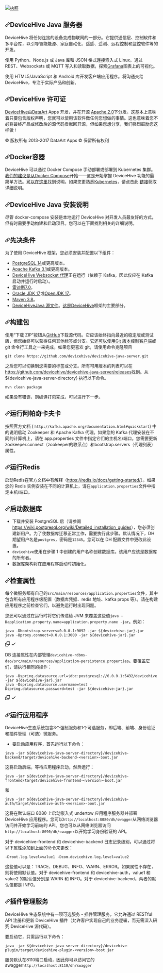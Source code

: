 <div class="Box-sc-g0xbh4-0 bJMeLZ js-snippet-clipboard-copy-unpositioned" data-hpc="true"><article class="markdown-body entry-content container-lg" itemprop="text"><p dir="auto"><a href="/devicehive/devicehive-java-server/blob/master/LICENSE"><img src="https://camo.githubusercontent.com/47d7332518ef7b0267395af541cbcab9ce3fd4d37bcfb1cec10755d691aecf58/68747470733a2f2f696d672e736869656c64732e696f2f62616467652f4c6963656e73652d417061636865253230322e302d626c75652e7376673f7374796c653d666c61742d737175617265" alt="执照" data-canonical-src="https://img.shields.io/badge/License-Apache%202.0-blue.svg?style=flat-square" style="max-width: 100%;"></a></p>
<h1 tabindex="-1" dir="auto"><a id="user-content-devicehive-java-server" class="anchor" aria-hidden="true" tabindex="-1" href="#devicehive-java-server"><svg class="octicon octicon-link" viewBox="0 0 16 16" version="1.1" width="16" height="16" aria-hidden="true"><path d="m7.775 3.275 1.25-1.25a3.5 3.5 0 1 1 4.95 4.95l-2.5 2.5a3.5 3.5 0 0 1-4.95 0 .751.751 0 0 1 .018-1.042.751.751 0 0 1 1.042-.018 1.998 1.998 0 0 0 2.83 0l2.5-2.5a2.002 2.002 0 0 0-2.83-2.83l-1.25 1.25a.751.751 0 0 1-1.042-.018.751.751 0 0 1-.018-1.042Zm-4.69 9.64a1.998 1.998 0 0 0 2.83 0l1.25-1.25a.751.751 0 0 1 1.042.018.751.751 0 0 1 .018 1.042l-1.25 1.25a3.5 3.5 0 1 1-4.95-4.95l2.5-2.5a3.5 3.5 0 0 1 4.95 0 .751.751 0 0 1-.018 1.042.751.751 0 0 1-1.042.018 1.998 1.998 0 0 0-2.83 0l-2.5 2.5a1.998 1.998 0 0 0 0 2.83Z"></path></svg></a><font style="vertical-align: inherit;"><font style="vertical-align: inherit;">DeviceHive Java 服务器</font></font></h1>
<p dir="auto"><font style="vertical-align: inherit;"><font style="vertical-align: inherit;">DeviceHive 将任何连接的设备变成物联网的一部分。</font><font style="vertical-align: inherit;">它提供通信层、控制软件和多平台库，以引导智能能源、家庭自动化、遥感、遥测、远程控制和监控软件等的开发。</font></font></p>
<p dir="auto"><font style="vertical-align: inherit;"><font style="vertical-align: inherit;">使用 Python、Node.js 或 Java 库和 JSON 格式连接嵌入式 Linux。</font><font style="vertical-align: inherit;">通过 REST、Websockets 或 MQTT 写入和读取数据，探索</font></font><a href="https://grafana.com/plugins/devicehive-devicehive-datasource/installation" rel="nofollow"><font style="vertical-align: inherit;"><font style="vertical-align: inherit;">Grafana</font></font></a><font style="vertical-align: inherit;"><font style="vertical-align: inherit;">图表上的可视化。</font></font></p>
<p dir="auto"><font style="vertical-align: inherit;"><font style="vertical-align: inherit;">使用 HTML5/JavaScript 和 Android 库开发客户端应用程序。</font><font style="vertical-align: inherit;">将沟通交给 DeviceHive，专注于实际产品和创新。</font></font></p>
<h2 tabindex="-1" dir="auto"><a id="user-content-devicehive-license" class="anchor" aria-hidden="true" tabindex="-1" href="#devicehive-license"><svg class="octicon octicon-link" viewBox="0 0 16 16" version="1.1" width="16" height="16" aria-hidden="true"><path d="m7.775 3.275 1.25-1.25a3.5 3.5 0 1 1 4.95 4.95l-2.5 2.5a3.5 3.5 0 0 1-4.95 0 .751.751 0 0 1 .018-1.042.751.751 0 0 1 1.042-.018 1.998 1.998 0 0 0 2.83 0l2.5-2.5a2.002 2.002 0 0 0-2.83-2.83l-1.25 1.25a.751.751 0 0 1-1.042-.018.751.751 0 0 1-.018-1.042Zm-4.69 9.64a1.998 1.998 0 0 0 2.83 0l1.25-1.25a.751.751 0 0 1 1.042.018.751.751 0 0 1 .018 1.042l-1.25 1.25a3.5 3.5 0 1 1-4.95-4.95l2.5-2.5a3.5 3.5 0 0 1 4.95 0 .751.751 0 0 1-.018 1.042.751.751 0 0 1-1.042.018 1.998 1.998 0 0 0-2.83 0l-2.5 2.5a1.998 1.998 0 0 0 0 2.83Z"></path></svg></a><font style="vertical-align: inherit;"><font style="vertical-align: inherit;">DeviceHive 许可证</font></font></h2>
<p dir="auto"><a href="http://devicehive.com" title="DeviceHive框架" rel="nofollow"><font style="vertical-align: inherit;"><font style="vertical-align: inherit;">DeviceHive</font></font></a><font style="vertical-align: inherit;"><font style="vertical-align: inherit;">由</font></font><a href="http://dataart.com" title="数据艺术" rel="nofollow"><font style="vertical-align: inherit;"><font style="vertical-align: inherit;">DataArt</font></font></a><font style="vertical-align: inherit;"><font style="vertical-align: inherit;"> Apps 开发，并在开源
</font></font><a href="https://en.wikipedia.org/wiki/Apache_License" rel="nofollow"><font style="vertical-align: inherit;"><font style="vertical-align: inherit;">Apache 2.0</font></font></a><font style="vertical-align: inherit;"><font style="vertical-align: inherit;">下分发。</font><font style="vertical-align: inherit;">这基本上意味着只要包含版权声明，您就可以使用该软件做任何您想做的事情。</font><font style="vertical-align: inherit;">这也意味着您不必将最终产品或修改后的源代码贡献回开源，但如果您想分享，我们强烈鼓励您这样做！</font></font></p>
<p dir="auto"><font style="vertical-align: inherit;"><font style="vertical-align: inherit;">© 版权所有 2013-2017 DataArt Apps © 保留所有权利</font></font></p>
<h1 tabindex="-1" dir="auto"><a id="user-content-docker-container" class="anchor" aria-hidden="true" tabindex="-1" href="#docker-container"><svg class="octicon octicon-link" viewBox="0 0 16 16" version="1.1" width="16" height="16" aria-hidden="true"><path d="m7.775 3.275 1.25-1.25a3.5 3.5 0 1 1 4.95 4.95l-2.5 2.5a3.5 3.5 0 0 1-4.95 0 .751.751 0 0 1 .018-1.042.751.751 0 0 1 1.042-.018 1.998 1.998 0 0 0 2.83 0l2.5-2.5a2.002 2.002 0 0 0-2.83-2.83l-1.25 1.25a.751.751 0 0 1-1.042-.018.751.751 0 0 1-.018-1.042Zm-4.69 9.64a1.998 1.998 0 0 0 2.83 0l1.25-1.25a.751.751 0 0 1 1.042.018.751.751 0 0 1 .018 1.042l-1.25 1.25a3.5 3.5 0 1 1-4.95-4.95l2.5-2.5a3.5 3.5 0 0 1 4.95 0 .751.751 0 0 1-.018 1.042.751.751 0 0 1-1.042.018 1.998 1.998 0 0 0-2.83 0l-2.5 2.5a1.998 1.998 0 0 0 0 2.83Z"></path></svg></a><font style="vertical-align: inherit;"><font style="vertical-align: inherit;">Docker容器</font></font></h1>
<p dir="auto"><font style="vertical-align: inherit;"><font style="vertical-align: inherit;">DeviceHive 可以通过 Docker Compose 手动部署或部署到 Kubernetes 集群。</font></font><a href="https://docs.docker.com/compose/" rel="nofollow"><font style="vertical-align: inherit;"><font style="vertical-align: inherit;">我们的建议是从Docker Compose</font></font></a><font style="vertical-align: inherit;"><font style="vertical-align: inherit;">开始</font><font style="vertical-align: inherit;">——这是开始掌握 DeviceHive 功能的最简单方法。</font></font><a href="https://github.com/devicehive/devicehive-docker/tree/master/rdbms-image"><font style="vertical-align: inherit;"><font style="vertical-align: inherit;">可以在这里</font></font></a><font style="vertical-align: inherit;"><font style="vertical-align: inherit;">找到说明</font><font style="vertical-align: inherit;">。</font><font style="vertical-align: inherit;">如果您更熟悉</font></font><a href="https://kubernetes.io/" rel="nofollow"><font style="vertical-align: inherit;"><font style="vertical-align: inherit;">Kubernetes</font></font></a><font style="vertical-align: inherit;"><font style="vertical-align: inherit;">，请点击此
</font></font><a href="https://github.com/devicehive/devicehive-docker/tree/master/k8s"><font style="vertical-align: inherit;"><font style="vertical-align: inherit;">链接</font></font></a><font style="vertical-align: inherit;"><font style="vertical-align: inherit;">获取详细说明。</font></font></p>
<h1 tabindex="-1" dir="auto"><a id="user-content-devicehive-java-installation-instructions" class="anchor" aria-hidden="true" tabindex="-1" href="#devicehive-java-installation-instructions"><svg class="octicon octicon-link" viewBox="0 0 16 16" version="1.1" width="16" height="16" aria-hidden="true"><path d="m7.775 3.275 1.25-1.25a3.5 3.5 0 1 1 4.95 4.95l-2.5 2.5a3.5 3.5 0 0 1-4.95 0 .751.751 0 0 1 .018-1.042.751.751 0 0 1 1.042-.018 1.998 1.998 0 0 0 2.83 0l2.5-2.5a2.002 2.002 0 0 0-2.83-2.83l-1.25 1.25a.751.751 0 0 1-1.042-.018.751.751 0 0 1-.018-1.042Zm-4.69 9.64a1.998 1.998 0 0 0 2.83 0l1.25-1.25a.751.751 0 0 1 1.042.018.751.751 0 0 1 .018 1.042l-1.25 1.25a3.5 3.5 0 1 1-4.95-4.95l2.5-2.5a3.5 3.5 0 0 1 4.95 0 .751.751 0 0 1-.018 1.042.751.751 0 0 1-1.042.018 1.998 1.998 0 0 0-2.83 0l-2.5 2.5a1.998 1.998 0 0 0 0 2.83Z"></path></svg></a><font style="vertical-align: inherit;"><font style="vertical-align: inherit;">DeviceHive Java 安装说明</font></font></h1>
<p dir="auto"><font style="vertical-align: inherit;"><font style="vertical-align: inherit;">尽管 docker-compose 安装是本地运行 DeviceHive 对开发人员最友好的方式，但有时需要手动构建和启动项目。</font><font style="vertical-align: inherit;">您可以在下面找到相关的详细说明。</font></font></p>
<h2 tabindex="-1" dir="auto"><a id="user-content-prerequisites" class="anchor" aria-hidden="true" tabindex="-1" href="#prerequisites"><svg class="octicon octicon-link" viewBox="0 0 16 16" version="1.1" width="16" height="16" aria-hidden="true"><path d="m7.775 3.275 1.25-1.25a3.5 3.5 0 1 1 4.95 4.95l-2.5 2.5a3.5 3.5 0 0 1-4.95 0 .751.751 0 0 1 .018-1.042.751.751 0 0 1 1.042-.018 1.998 1.998 0 0 0 2.83 0l2.5-2.5a2.002 2.002 0 0 0-2.83-2.83l-1.25 1.25a.751.751 0 0 1-1.042-.018.751.751 0 0 1-.018-1.042Zm-4.69 9.64a1.998 1.998 0 0 0 2.83 0l1.25-1.25a.751.751 0 0 1 1.042.018.751.751 0 0 1 .018 1.042l-1.25 1.25a3.5 3.5 0 1 1-4.95-4.95l2.5-2.5a3.5 3.5 0 0 1 4.95 0 .751.751 0 0 1-.018 1.042.751.751 0 0 1-1.042.018 1.998 1.998 0 0 0-2.83 0l-2.5 2.5a1.998 1.998 0 0 0 0 2.83Z"></path></svg></a><font style="vertical-align: inherit;"><font style="vertical-align: inherit;">先决条件</font></font></h2>
<p dir="auto"><font style="vertical-align: inherit;"><font style="vertical-align: inherit;">为了使用 DeviceHive 框架，您必须安装并配置以下组件：</font></font></p>
<ul dir="auto">
<li><a href="http://www.postgresql.org/download/" rel="nofollow"><font style="vertical-align: inherit;"><font style="vertical-align: inherit;">PostgreSQL 14</font></font></a><font style="vertical-align: inherit;"><font style="vertical-align: inherit;">或更高版本。</font></font></li>
<li><a href="http://kafka.apache.org/downloads.html" rel="nofollow"><font style="vertical-align: inherit;"><font style="vertical-align: inherit;">Apache Kafka 3.1</font></font></a><font style="vertical-align: inherit;"><font style="vertical-align: inherit;">或更高版本。</font></font></li>
<li><a href="https://github.com/devicehive/devicehive-ws-proxy"><font style="vertical-align: inherit;"><font style="vertical-align: inherit;">DeviceHive Websocket 代理</font></font></a><font style="vertical-align: inherit;"><font style="vertical-align: inherit;">正在运行（依赖于 Kafka，因此仅应在 Kafka 启动并运行时启动）。</font></font></li>
<li><a href="https://redis.io/docs/getting-started/" rel="nofollow"><font style="vertical-align: inherit;"><font style="vertical-align: inherit;">雷迪斯7.0</font></font></a><font style="vertical-align: inherit;"><font style="vertical-align: inherit;">。</font></font></li>
<li><a href="http://www.oracle.com/technetwork/java/javase/downloads/index.html" rel="nofollow"><font style="vertical-align: inherit;"><font style="vertical-align: inherit;">Oracle JDK 17</font></font></a><font style="vertical-align: inherit;"><font style="vertical-align: inherit;">或</font></font><a href="http://openjdk.java.net/" rel="nofollow"><font style="vertical-align: inherit;"><font style="vertical-align: inherit;">OpenJDK 17</font></font></a><font style="vertical-align: inherit;"><font style="vertical-align: inherit;">。</font></font></li>
<li><a href="http://maven.apache.org/download.cgi" rel="nofollow"><font style="vertical-align: inherit;"><font style="vertical-align: inherit;">Maven 3.8</font></font></a><font style="vertical-align: inherit;"><font style="vertical-align: inherit;">。</font></font></li>
<li><a href="https://github.com/devicehive/devicehive-java-server"><font style="vertical-align: inherit;"><font style="vertical-align: inherit;">DeviceHiveJava 源文件</font></font></a><font style="vertical-align: inherit;"><font style="vertical-align: inherit;">。</font></font><a href="http://devicehive.com" title="DeviceHive框架" rel="nofollow"><font style="vertical-align: inherit;"><font style="vertical-align: inherit;">这是DeviceHive</font></font></a><font style="vertical-align: inherit;"><font style="vertical-align: inherit;">框架的主要部分</font><font style="vertical-align: inherit;">。</font></font></li>
</ul>
<h2 tabindex="-1" dir="auto"><a id="user-content-build-packages" class="anchor" aria-hidden="true" tabindex="-1" href="#build-packages"><svg class="octicon octicon-link" viewBox="0 0 16 16" version="1.1" width="16" height="16" aria-hidden="true"><path d="m7.775 3.275 1.25-1.25a3.5 3.5 0 1 1 4.95 4.95l-2.5 2.5a3.5 3.5 0 0 1-4.95 0 .751.751 0 0 1 .018-1.042.751.751 0 0 1 1.042-.018 1.998 1.998 0 0 0 2.83 0l2.5-2.5a2.002 2.002 0 0 0-2.83-2.83l-1.25 1.25a.751.751 0 0 1-1.042-.018.751.751 0 0 1-.018-1.042Zm-4.69 9.64a1.998 1.998 0 0 0 2.83 0l1.25-1.25a.751.751 0 0 1 1.042.018.751.751 0 0 1 .018 1.042l-1.25 1.25a3.5 3.5 0 1 1-4.95-4.95l2.5-2.5a3.5 3.5 0 0 1 4.95 0 .751.751 0 0 1-.018 1.042.751.751 0 0 1-1.042.018 1.998 1.998 0 0 0-2.83 0l-2.5 2.5a1.998 1.998 0 0 0 0 2.83Z"></path></svg></a><font style="vertical-align: inherit;"><font style="vertical-align: inherit;">构建包</font></font></h2>
<p dir="auto"><font style="vertical-align: inherit;"><font style="vertical-align: inherit;">使用“下载 ZIP”按钮从</font></font><a href="https://github.com/devicehive/devicehive-java-server"><font style="vertical-align: inherit;"><font style="vertical-align: inherit;">GitHub</font></font></a><font style="vertical-align: inherit;"><font style="vertical-align: inherit;">下载源代码。</font><font style="vertical-align: inherit;">它应该始终指向最近的稳定版或测试版，但您始终可以获得任何其他标签或分支。</font></font><a href="http://git-scm.com/downloads/guis" rel="nofollow"><font style="vertical-align: inherit;"><font style="vertical-align: inherit;">它还可以使用Git 版本控制客户端</font></font></a><font style="vertical-align: inherit;"><font style="vertical-align: inherit;">或 git 命令行工具</font><font style="vertical-align: inherit;">之一来完成。</font><font style="vertical-align: inherit;">如果您更喜欢 git，请使用命令克隆项目</font></font></p>
<p dir="auto"><code>git clone https://github.com/devicehive/devicehive-java-server.git</code></p>
<p dir="auto"><font style="vertical-align: inherit;"><font style="vertical-align: inherit;">之后您可以切换到您需要的标签或分支。</font><font style="vertical-align: inherit;">所有可用版本的列表可以在
</font></font><a href="https://github.com/devicehive/devicehive-java-server/releases"><font style="vertical-align: inherit;"><font style="vertical-align: inherit;">https://github.com/devicehive/devicehive-java-server/releases</font></font></a><font style="vertical-align: inherit;"><font style="vertical-align: inherit;">找到。</font><font style="vertical-align: inherit;">从 ${devicehive-java-server-directory} 执行以下命令。</font></font></p>
<p dir="auto"><code>mvn clean package</code></p>
<p dir="auto"><font style="vertical-align: inherit;"><font style="vertical-align: inherit;">如果没有错误，则编译打包完成，可以进行下一步。</font></font></p>
<h2 tabindex="-1" dir="auto"><a id="user-content-running-apache-kafka" class="anchor" aria-hidden="true" tabindex="-1" href="#running-apache-kafka"><svg class="octicon octicon-link" viewBox="0 0 16 16" version="1.1" width="16" height="16" aria-hidden="true"><path d="m7.775 3.275 1.25-1.25a3.5 3.5 0 1 1 4.95 4.95l-2.5 2.5a3.5 3.5 0 0 1-4.95 0 .751.751 0 0 1 .018-1.042.751.751 0 0 1 1.042-.018 1.998 1.998 0 0 0 2.83 0l2.5-2.5a2.002 2.002 0 0 0-2.83-2.83l-1.25 1.25a.751.751 0 0 1-1.042-.018.751.751 0 0 1-.018-1.042Zm-4.69 9.64a1.998 1.998 0 0 0 2.83 0l1.25-1.25a.751.751 0 0 1 1.042.018.751.751 0 0 1 .018 1.042l-1.25 1.25a3.5 3.5 0 1 1-4.95-4.95l2.5-2.5a3.5 3.5 0 0 1 4.95 0 .751.751 0 0 1-.018 1.042.751.751 0 0 1-1.042.018 1.998 1.998 0 0 0-2.83 0l-2.5 2.5a1.998 1.998 0 0 0 0 2.83Z"></path></svg></a><font style="vertical-align: inherit;"><font style="vertical-align: inherit;">运行阿帕奇卡夫卡</font></font></h2>
<p dir="auto"><font style="vertical-align: inherit;"><font style="vertical-align: inherit;">按照官方文档 ( </font></font><code>http://kafka.apache.org/documentation.html#quickstart</code><font style="vertical-align: inherit;"><font style="vertical-align: inherit;">) 中的说明启动 Zookeeper 和 Apache Kafka 代理。</font><font style="vertical-align: inherit;">如果您的 Kafka 代理安装在不同的计算机上，请在 app.properties 文件中指定它们的主机名/端口。</font><font style="vertical-align: inherit;">您需要更新zookeeper.connect（zookeeper的联系点）和bootstrap.servers（代理列表）属性。</font></font></p>
<h2 tabindex="-1" dir="auto"><a id="user-content-running-redis" class="anchor" aria-hidden="true" tabindex="-1" href="#running-redis"><svg class="octicon octicon-link" viewBox="0 0 16 16" version="1.1" width="16" height="16" aria-hidden="true"><path d="m7.775 3.275 1.25-1.25a3.5 3.5 0 1 1 4.95 4.95l-2.5 2.5a3.5 3.5 0 0 1-4.95 0 .751.751 0 0 1 .018-1.042.751.751 0 0 1 1.042-.018 1.998 1.998 0 0 0 2.83 0l2.5-2.5a2.002 2.002 0 0 0-2.83-2.83l-1.25 1.25a.751.751 0 0 1-1.042-.018.751.751 0 0 1-.018-1.042Zm-4.69 9.64a1.998 1.998 0 0 0 2.83 0l1.25-1.25a.751.751 0 0 1 1.042.018.751.751 0 0 1 .018 1.042l-1.25 1.25a3.5 3.5 0 1 1-4.95-4.95l2.5-2.5a3.5 3.5 0 0 1 4.95 0 .751.751 0 0 1-.018 1.042.751.751 0 0 1-1.042.018 1.998 1.998 0 0 0-2.83 0l-2.5 2.5a1.998 1.998 0 0 0 0 2.83Z"></path></svg></a><font style="vertical-align: inherit;"><font style="vertical-align: inherit;">运行Redis</font></font></h2>
<p dir="auto"><font style="vertical-align: inherit;"><font style="vertical-align: inherit;">启动Redis在官方文档中有解释（</font></font><a href="https://redis.io/docs/getting-started/" rel="nofollow"><font style="vertical-align: inherit;"><font style="vertical-align: inherit;">https://redis.io/docs/getting-started/</font></font></a><font style="vertical-align: inherit;"><font style="vertical-align: inherit;">）。</font><font style="vertical-align: inherit;">如果您的 Redis 实例安装在不同的计算机上，请在</font></font><code>application.properties</code><font style="vertical-align: inherit;"><font style="vertical-align: inherit;">文件中指定主机/端口。</font></font></p>
<h2 tabindex="-1" dir="auto"><a id="user-content-starting-database" class="anchor" aria-hidden="true" tabindex="-1" href="#starting-database"><svg class="octicon octicon-link" viewBox="0 0 16 16" version="1.1" width="16" height="16" aria-hidden="true"><path d="m7.775 3.275 1.25-1.25a3.5 3.5 0 1 1 4.95 4.95l-2.5 2.5a3.5 3.5 0 0 1-4.95 0 .751.751 0 0 1 .018-1.042.751.751 0 0 1 1.042-.018 1.998 1.998 0 0 0 2.83 0l2.5-2.5a2.002 2.002 0 0 0-2.83-2.83l-1.25 1.25a.751.751 0 0 1-1.042-.018.751.751 0 0 1-.018-1.042Zm-4.69 9.64a1.998 1.998 0 0 0 2.83 0l1.25-1.25a.751.751 0 0 1 1.042.018.751.751 0 0 1 .018 1.042l-1.25 1.25a3.5 3.5 0 1 1-4.95-4.95l2.5-2.5a3.5 3.5 0 0 1 4.95 0 .751.751 0 0 1-.018 1.042.751.751 0 0 1-1.042.018 1.998 1.998 0 0 0-2.83 0l-2.5 2.5a1.998 1.998 0 0 0 0 2.83Z"></path></svg></a><font style="vertical-align: inherit;"><font style="vertical-align: inherit;">启动数据库</font></font></h2>
<ul dir="auto">
<li><font style="vertical-align: inherit;"><font style="vertical-align: inherit;">下载并安装 PostgreSQL 后（请参阅</font></font><a href="https://wiki.postgresql.org/wiki/Detailed_installation_guides" rel="nofollow"><font style="vertical-align: inherit;"><font style="vertical-align: inherit;">https://wiki.postgresql.org/wiki/Detailed_installation_guides</font></font></a><font style="vertical-align: inherit;"><font style="vertical-align: inherit;">），您必须创建新用户。</font><font style="vertical-align: inherit;">为了使数据库迁移正常工作，需要执行此步骤。</font><font style="vertical-align: inherit;">默认情况下，DH 期望用户名是</font></font><code>postgres</code><font style="vertical-align: inherit;"><font style="vertical-align: inherit;">，密码是</font></font><code>12345</code><font style="vertical-align: inherit;"><font style="vertical-align: inherit;">。</font><font style="vertical-align: inherit;">您可以在 DH 配置文件中更改此设置。</font></font></li>
<li><font style="vertical-align: inherit;"></font><code>devicehive</code><font style="vertical-align: inherit;"><font style="vertical-align: inherit;">使用在步骤 1 中创建的用户</font><font style="vertical-align: inherit;">名称创建数据库。该用户应该是数据库的所有者。</font></font></li>
<li><font style="vertical-align: inherit;"><font style="vertical-align: inherit;">数据库架构将在应用程序启动时初始化。</font></font></li>
</ul>
<h2 tabindex="-1" dir="auto"><a id="user-content-checking-properties" class="anchor" aria-hidden="true" tabindex="-1" href="#checking-properties"><svg class="octicon octicon-link" viewBox="0 0 16 16" version="1.1" width="16" height="16" aria-hidden="true"><path d="m7.775 3.275 1.25-1.25a3.5 3.5 0 1 1 4.95 4.95l-2.5 2.5a3.5 3.5 0 0 1-4.95 0 .751.751 0 0 1 .018-1.042.751.751 0 0 1 1.042-.018 1.998 1.998 0 0 0 2.83 0l2.5-2.5a2.002 2.002 0 0 0-2.83-2.83l-1.25 1.25a.751.751 0 0 1-1.042-.018.751.751 0 0 1-.018-1.042Zm-4.69 9.64a1.998 1.998 0 0 0 2.83 0l1.25-1.25a.751.751 0 0 1 1.042.018.751.751 0 0 1 .018 1.042l-1.25 1.25a3.5 3.5 0 1 1-4.95-4.95l2.5-2.5a3.5 3.5 0 0 1 4.95 0 .751.751 0 0 1-.018 1.042.751.751 0 0 1-1.042.018 1.998 1.998 0 0 0-2.83 0l-2.5 2.5a1.998 1.998 0 0 0 0 2.83Z"></path></svg></a><font style="vertical-align: inherit;"><font style="vertical-align: inherit;">检查属性</font></font></h2>
<p dir="auto"><font style="vertical-align: inherit;"><font style="vertical-align: inherit;">每个微服务都有自己的</font></font><code>src/main/resources/application.properties</code><font style="vertical-align: inherit;"><font style="vertical-align: inherit;">文件，其中包含所有应用程序级配置（数据库凭据、redis 地址、kafka props 等）。</font><font style="vertical-align: inherit;">请在构建应用程序之前检查它们，以避免运行时出现问题。</font></font></p>
<p dir="auto"><font style="vertical-align: inherit;"><font style="vertical-align: inherit;">您还可以通过在运行时将它们传递给 JVM 来覆盖这些值</font></font><code>java -Dapplication.property.name=application.property.name -jar</code><font style="vertical-align: inherit;"><font style="vertical-align: inherit;">。</font><font style="vertical-align: inherit;">例如：</font></font></p>
<div class="snippet-clipboard-content notranslate position-relative overflow-auto"><pre class="notranslate"><code>java -Dbootstrap.servers=0.0.0.1:9092 -jar ${devicehive-jar}.jar
java -Dproxy.connect=0.0.0.1:3000 -jar ${devicehive-jar}.jar
</code></pre><div class="zeroclipboard-container">
    <clipboard-copy aria-label="Copy" class="ClipboardButton btn btn-invisible js-clipboard-copy m-2 p-0 tooltipped-no-delay d-flex flex-justify-center flex-items-center" data-copy-feedback="Copied!" data-tooltip-direction="w" value="java -Dbootstrap.servers=0.0.0.1:9092 -jar ${devicehive-jar}.jar
java -Dproxy.connect=0.0.0.1:3000 -jar ${devicehive-jar}.jar" tabindex="0" role="button">
      <svg aria-hidden="true" height="16" viewBox="0 0 16 16" version="1.1" width="16" data-view-component="true" class="octicon octicon-copy js-clipboard-copy-icon">
    <path d="M0 6.75C0 5.784.784 5 1.75 5h1.5a.75.75 0 0 1 0 1.5h-1.5a.25.25 0 0 0-.25.25v7.5c0 .138.112.25.25.25h7.5a.25.25 0 0 0 .25-.25v-1.5a.75.75 0 0 1 1.5 0v1.5A1.75 1.75 0 0 1 9.25 16h-7.5A1.75 1.75 0 0 1 0 14.25Z"></path><path d="M5 1.75C5 .784 5.784 0 6.75 0h7.5C15.216 0 16 .784 16 1.75v7.5A1.75 1.75 0 0 1 14.25 11h-7.5A1.75 1.75 0 0 1 5 9.25Zm1.75-.25a.25.25 0 0 0-.25.25v7.5c0 .138.112.25.25.25h7.5a.25.25 0 0 0 .25-.25v-7.5a.25.25 0 0 0-.25-.25Z"></path>
</svg>
      <svg aria-hidden="true" height="16" viewBox="0 0 16 16" version="1.1" width="16" data-view-component="true" class="octicon octicon-check js-clipboard-check-icon color-fg-success d-none">
    <path d="M13.78 4.22a.75.75 0 0 1 0 1.06l-7.25 7.25a.75.75 0 0 1-1.06 0L2.22 9.28a.751.751 0 0 1 .018-1.042.751.751 0 0 1 1.042-.018L6 10.94l6.72-6.72a.75.75 0 0 1 1.06 0Z"></path>
</svg>
    </clipboard-copy>
  </div></div>
<p dir="auto"><font style="vertical-align: inherit;"><font style="vertical-align: inherit;">DB 连接属性在内部管理</font></font><code>devicehive-rdbms-dao/src/main/resources/application-persistence.properties</code><font style="vertical-align: inherit;"><font style="vertical-align: inherit;">。</font><font style="vertical-align: inherit;">要覆盖它们，请执行相同的操作：</font></font></p>
<div class="snippet-clipboard-content notranslate position-relative overflow-auto"><pre class="notranslate"><code>java -Dspring.datasource.url=jdbc:postgresql://0.0.0.1:5432/devicehive -jar ${devicehive-jar}.jar
java -Dspring.datasource.username=test -Dspring.datasource.password=test -jar ${devicehive-jar}.jar
</code></pre><div class="zeroclipboard-container">
    <clipboard-copy aria-label="Copy" class="ClipboardButton btn btn-invisible js-clipboard-copy m-2 p-0 tooltipped-no-delay d-flex flex-justify-center flex-items-center" data-copy-feedback="Copied!" data-tooltip-direction="w" value="java -Dspring.datasource.url=jdbc:postgresql://0.0.0.1:5432/devicehive -jar ${devicehive-jar}.jar
java -Dspring.datasource.username=test -Dspring.datasource.password=test -jar ${devicehive-jar}.jar" tabindex="0" role="button">
      <svg aria-hidden="true" height="16" viewBox="0 0 16 16" version="1.1" width="16" data-view-component="true" class="octicon octicon-copy js-clipboard-copy-icon">
    <path d="M0 6.75C0 5.784.784 5 1.75 5h1.5a.75.75 0 0 1 0 1.5h-1.5a.25.25 0 0 0-.25.25v7.5c0 .138.112.25.25.25h7.5a.25.25 0 0 0 .25-.25v-1.5a.75.75 0 0 1 1.5 0v1.5A1.75 1.75 0 0 1 9.25 16h-7.5A1.75 1.75 0 0 1 0 14.25Z"></path><path d="M5 1.75C5 .784 5.784 0 6.75 0h7.5C15.216 0 16 .784 16 1.75v7.5A1.75 1.75 0 0 1 14.25 11h-7.5A1.75 1.75 0 0 1 5 9.25Zm1.75-.25a.25.25 0 0 0-.25.25v7.5c0 .138.112.25.25.25h7.5a.25.25 0 0 0 .25-.25v-7.5a.25.25 0 0 0-.25-.25Z"></path>
</svg>
      <svg aria-hidden="true" height="16" viewBox="0 0 16 16" version="1.1" width="16" data-view-component="true" class="octicon octicon-check js-clipboard-check-icon color-fg-success d-none">
    <path d="M13.78 4.22a.75.75 0 0 1 0 1.06l-7.25 7.25a.75.75 0 0 1-1.06 0L2.22 9.28a.751.751 0 0 1 .018-1.042.751.751 0 0 1 1.042-.018L6 10.94l6.72-6.72a.75.75 0 0 1 1.06 0Z"></path>
</svg>
    </clipboard-copy>
  </div></div>
<h2 tabindex="-1" dir="auto"><a id="user-content-running-application" class="anchor" aria-hidden="true" tabindex="-1" href="#running-application"><svg class="octicon octicon-link" viewBox="0 0 16 16" version="1.1" width="16" height="16" aria-hidden="true"><path d="m7.775 3.275 1.25-1.25a3.5 3.5 0 1 1 4.95 4.95l-2.5 2.5a3.5 3.5 0 0 1-4.95 0 .751.751 0 0 1 .018-1.042.751.751 0 0 1 1.042-.018 1.998 1.998 0 0 0 2.83 0l2.5-2.5a2.002 2.002 0 0 0-2.83-2.83l-1.25 1.25a.751.751 0 0 1-1.042-.018.751.751 0 0 1-.018-1.042Zm-4.69 9.64a1.998 1.998 0 0 0 2.83 0l1.25-1.25a.751.751 0 0 1 1.042.018.751.751 0 0 1 .018 1.042l-1.25 1.25a3.5 3.5 0 1 1-4.95-4.95l2.5-2.5a3.5 3.5 0 0 1 4.95 0 .751.751 0 0 1-.018 1.042.751.751 0 0 1-1.042.018 1.998 1.998 0 0 0-2.83 0l-2.5 2.5a1.998 1.998 0 0 0 0 2.83Z"></path></svg></a><font style="vertical-align: inherit;"><font style="vertical-align: inherit;">运行应用程序</font></font></h2>
<p dir="auto"><font style="vertical-align: inherit;"><font style="vertical-align: inherit;">DeviceHive生态系统包含3个强制服务和1个可选服务，即后端、前端、身份验证和插件管理（可选）微服务。</font></font></p>
<ul dir="auto">
<li><font style="vertical-align: inherit;"><font style="vertical-align: inherit;">要启动应用程序，首先运行以下命令：</font></font></li>
</ul>
<p dir="auto"><code>java -jar ${devicehive-java-server-directory}/devicehive-backend/target/devicehive-backend-&lt;version&gt;-boot.jar</code></p>
<p dir="auto"><font style="vertical-align: inherit;"><font style="vertical-align: inherit;">这将启动后端。</font><font style="vertical-align: inherit;">等待应用程序启动，然后运行：</font></font></p>
<p dir="auto"><code>java -jar ${devicehive-java-server-directory}/devicehive-frontend/target/devicehive-frontend-&lt;version&gt;-boot.jar</code></p>
<p dir="auto"><font style="vertical-align: inherit;"><font style="vertical-align: inherit;">和</font></font></p>
<p dir="auto"><code>java -jar ${devicehive-java-server-directory}/devicehive-auth/target/devicehive-auth-&lt;version&gt;-boot.jar</code></p>
<p dir="auto"><font style="vertical-align: inherit;"><font style="vertical-align: inherit;">这将在默认端口 8080 上启动嵌入式 undertow 应用程序服务器并部署 DeviceHive 应用程序。</font><font style="vertical-align: inherit;">您可以</font></font><code>http://localhost:8080/dh/swagger</code><font style="vertical-align: inherit;"><font style="vertical-align: inherit;">从网络浏览器访问并开始学习前端的 API。</font><font style="vertical-align: inherit;">您也可以从网络浏览器访问</font></font><code>http://localhost:8090/dh/swagger</code><font style="vertical-align: inherit;"><font style="vertical-align: inherit;">以开始学习身份验证的 API。</font></font></p>
<p dir="auto"><font style="vertical-align: inherit;"><font style="vertical-align: inherit;">对于 devicehive-frontend 和 devicehive-backend 日志记录级别，可以通过将以下属性添加到上面的命令来更改：</font></font></p>
<p dir="auto"><code>-Droot.log.level=value1 -Dcom.devicehive.log.level=value2</code></p>
<p dir="auto"><font style="vertical-align: inherit;"><font style="vertical-align: inherit;">这些值可以是：TRACE、DEBUG、INFO、WARN、ERROR。</font><font style="vertical-align: inherit;">如果属性不存在，则将使用默认值。</font><font style="vertical-align: inherit;">对于 devicehive-frontend 和 devicehive-auth，value1 和 value2 的默认值分别是 WARN 和 INFO。</font><font style="vertical-align: inherit;">对于 devicehive-backend，两者的默认值都是 INFO。</font></font></p>
<h2 tabindex="-1" dir="auto"><a id="user-content-plugin-management-service" class="anchor" aria-hidden="true" tabindex="-1" href="#plugin-management-service"><svg class="octicon octicon-link" viewBox="0 0 16 16" version="1.1" width="16" height="16" aria-hidden="true"><path d="m7.775 3.275 1.25-1.25a3.5 3.5 0 1 1 4.95 4.95l-2.5 2.5a3.5 3.5 0 0 1-4.95 0 .751.751 0 0 1 .018-1.042.751.751 0 0 1 1.042-.018 1.998 1.998 0 0 0 2.83 0l2.5-2.5a2.002 2.002 0 0 0-2.83-2.83l-1.25 1.25a.751.751 0 0 1-1.042-.018.751.751 0 0 1-.018-1.042Zm-4.69 9.64a1.998 1.998 0 0 0 2.83 0l1.25-1.25a.751.751 0 0 1 1.042.018.751.751 0 0 1 .018 1.042l-1.25 1.25a3.5 3.5 0 1 1-4.95-4.95l2.5-2.5a3.5 3.5 0 0 1 4.95 0 .751.751 0 0 1-.018 1.042.751.751 0 0 1-1.042.018 1.998 1.998 0 0 0-2.83 0l-2.5 2.5a1.998 1.998 0 0 0 0 2.83Z"></path></svg></a><font style="vertical-align: inherit;"><font style="vertical-align: inherit;">插件管理服务</font></font></h2>
<p dir="auto"><font style="vertical-align: inherit;"><font style="vertical-align: inherit;">DeviceHive 生态系统中有一项可选服务 - 插件管理服务。</font><font style="vertical-align: inherit;">它允许通过 RESTful API 注册和更新 DeviceHive 插件（允许客户实现自己的业务逻辑，而无需深入研究 DeviceHive 源代码）。</font></font></p>
<p dir="auto"><font style="vertical-align: inherit;"><font style="vertical-align: inherit;">要启动它，只需运行以下命令：</font></font></p>
<p dir="auto"><code>java -jar ${devicehive-java-server-directory}/devicehive-plugin/target/devicehive-plugin-&lt;version&gt;-boot.jar</code></p>
<p dir="auto"><font style="vertical-align: inherit;"><font style="vertical-align: inherit;">服务默认在8110端口启动，因此你可以访问它的swagger</font></font><code>http://localhost:8110/dh/swagger</code></p>
</article></div>
